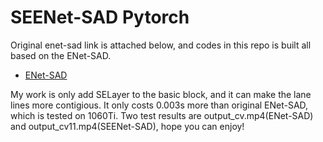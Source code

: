 # SEENet-SAD Pytorch
Original enet-sad link is attached below, and codes in this repo is built all based on the ENet-SAD.
* [ENet-SAD](https://github.com/InhwanBae/ENet-SAD_Pytorch)

My work is only add SELayer to the basic block, and it can make the lane lines more contigious. It only costs 0.003s more than original ENet-SAD, which is tested on 1060Ti. Two test results are output_cv.mp4(ENet-SAD) and output_cv11.mp4(SEENet-SAD), hope you can enjoy!
